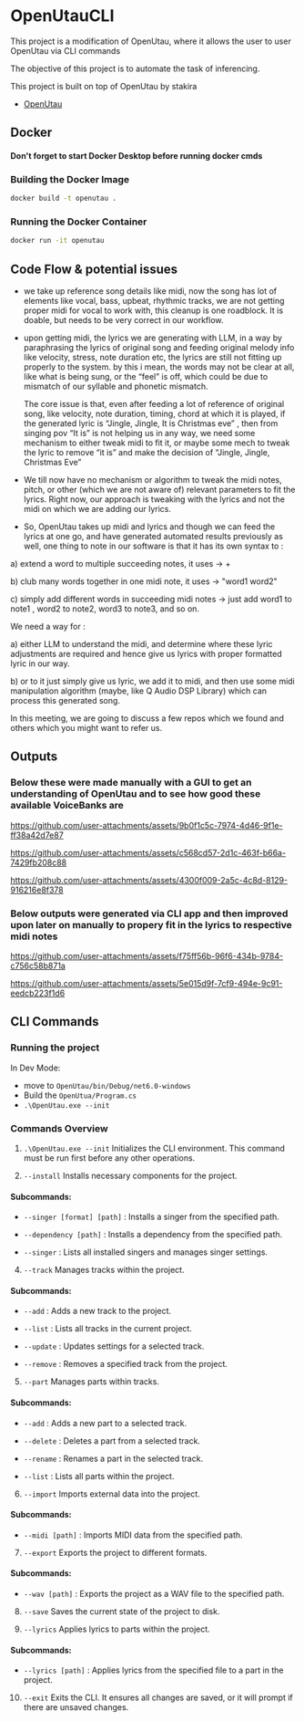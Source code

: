 
# OpenUtauCLI

This project is a modification of OpenUtau, where it allows the user to user OpenUtau via CLI commands

The objective of this project is to automate the task of inferencing. 

This project is built on top of OpenUtau by stakira
- [OpenUtau](https://github.com/stakira/OpenUtau)

## Docker

#### Don't forget to start Docker Desktop before running docker cmds

### Building the Docker Image

```bash
docker build -t openutau .
```

### Running the Docker Container


```bash
docker run -it openutau
```

## Code Flow & potential issues


- we take up reference song details like midi, now the song has lot of elements like vocal, bass, upbeat, rhythmic tracks, we are not getting proper midi for vocal to work with, this cleanup is one roadblock. It is doable, but needs to be very correct in our workflow.
- upon getting midi, the lyrics we are generating with LLM, in a way by paraphrasing the lyrics of original song and feeding original melody info like velocity, stress,
  note duration etc, the lyrics are still not fitting up properly to the system. by this i mean, the words may not be clear at all, like what is being sung, or the “feel”
  is off, which could be due to mismatch of our syllable and phonetic mismatch.

  The core issue is that, even after feeding a lot of reference of original song, like velocity, note duration, timing, chord at which it is played, if the generated lyric is “Jingle, Jingle, It is Christmas eve” , then from singing pov “It is” is not helping us in any way, we need some mechanism to either tweak midi to fit it, or maybe some mech to tweak the lyric to remove “it is” and make the decision of “Jingle, Jingle, Christmas Eve” 
- We till now have no mechanism or algorithm to tweak the midi notes, pitch, or other (which we are not aware of) relevant parameters to fit the lyrics. Right now, our approach is tweaking with the lyrics and not the midi on which we are adding our lyrics.
- So, OpenUtau takes up midi and lyrics and though we can feed the lyrics at one go, and have generated automated results previously as well, one thing to note in our software is that it has its own syntax to : 

a) extend a word to multiple succeeding notes, it uses → + 

b) club many words together in one midi note, it uses → "word1 word2" 

c) simply add different words in succeeding midi notes → just add word1 to note1 , word2 to note2, word3 to note3, and so on. 


We need a way for : 

a) either LLM to understand the midi, and determine where these lyric adjustments are required and hence give us lyrics with proper formatted lyric in our way. 

b) or to it just simply give us lyric, we add it to midi, and then use some midi manipulation algorithm (maybe, like Q Audio DSP Library) which can process this generated song. 


In this meeting, we are going to discuss a few repos which we found and others which you might want to refer us. 

## Outputs 


### Below these were made manually with a GUI to get an understanding of OpenUtau and to see how good these available VoiceBanks are

https://github.com/user-attachments/assets/9b0f1c5c-7974-4d46-9f1e-ff38a42d7e87



https://github.com/user-attachments/assets/c568cd57-2d1c-463f-b66a-7429fb208c88



https://github.com/user-attachments/assets/4300f009-2a5c-4c8d-8129-916216e8f378


### Below outputs were generated via CLI app and then improved upon later on manually to propery fit in the lyrics to respective midi notes



https://github.com/user-attachments/assets/f75ff56b-96f6-434b-9784-c756c58b871a



https://github.com/user-attachments/assets/5e015d9f-7cf9-494e-9c91-eedcb223f1d6





## CLI Commands

### Running the project

In Dev Mode: 

- move to `OpenUtau/bin/Debug/net6.0-windows`
- Build the `OpenUtua/Program.cs`
- `.\OpenUtau.exe --init`

### Commands Overview

1) `.\OpenUtau.exe --init`
Initializes the CLI environment. This command must be run first before any other operations.

2) `--install`
Installs necessary components for the project.

  #### Subcommands:
  - `--singer [format] [path]` : Installs a singer from the specified path.

  - `--dependency [path]` : Installs a dependency from the specified path.

  - `--singer` : Lists all installed singers and manages singer settings.

4) `--track`
Manages tracks within the project.

  #### Subcommands:
  - `--add` : Adds a new track to the project.

  - `--list` : Lists all tracks in the current project.

  - `--update` : Updates settings for a selected track.

  - `--remove` : Removes a specified track from the project.

5) `--part`
Manages parts within tracks.

  #### Subcommands:
  - `--add` : Adds a new part to a selected track.

  - `--delete` : Deletes a part from a selected track.

  - `--rename` : Renames a part in the selected track.

  - `--list` : Lists all parts within the project.

6) `--import`
Imports external data into the project.

  #### Subcommands:
  - `--midi [path]` : Imports MIDI data from the specified path.

7) `--export`
Exports the project to different formats.

  #### Subcommands:

  - `--wav [path]` : Exports the project as a WAV file to the specified path.

8) `--save`
Saves the current state of the project to disk.

9) `--lyrics`
Applies lyrics to parts within the project.

  #### Subcommands:

  - `--lyrics [path]` : Applies lyrics from the specified file to a part in the project.  

10) `--exit`
Exits the CLI. It ensures all changes are saved, or it will prompt if there are unsaved changes.

